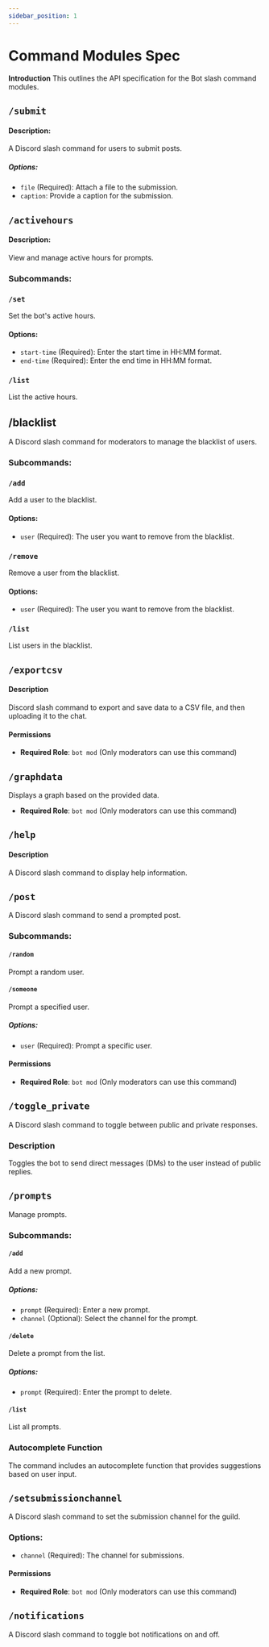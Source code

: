```yaml
---
sidebar_position: 1
---
```

Command Modules Spec
=============================

**Introduction**
This outlines the API specification for the Bot slash command modules.

## `/submit`

#### Description:

A Discord slash command for users to submit posts.

##### Options:

- `file` (Required): Attach a file to the submission.
- `caption`: Provide a caption for the submission.


## `/activehours`

#### Description:

View and manage active hours for prompts.

### Subcommands:

### `/set`

Set the bot's active hours.

#### Options:

- `start-time` (Required): Enter the start time in HH:MM format.
- `end-time` (Required): Enter the end time in HH:MM format.

### `/list`

List the active hours.

##  /blacklist
A Discord slash command for moderators to manage the blacklist of users.

### Subcommands:
###  `/add`
Add a user to the blacklist.

#### Options:
- `user` (Required): The user you want to remove from the blacklist.

###  `/remove`
Remove a user from the blacklist.

#### Options:
- `user` (Required): The user you want to remove from the blacklist.

### `/list`
List users in the blacklist.


## `/exportcsv`

#### Description
Discord slash command to export and save data to a CSV file, and then uploading it to the chat.

#### Permissions
- **Required Role**: `bot mod` (Only moderators can use this command)

## `/graphdata`
Displays a graph based on the provided data.
- **Required Role**: `bot mod` (Only moderators can use this command)


## `/help`
#### Description
A Discord slash command to display help information.

## `/post`

A Discord slash command to send a prompted post.

### Subcommands:

#### `/random`

Prompt a random user.

#### `/someone`

Prompt a specified user.

##### Options:

- `user` (Required): Prompt a specific user.

#### Permissions
- **Required Role**: `bot mod` (Only moderators can use this command)

##  `/toggle_private`

A Discord slash command to toggle between public and private responses.

### Description

Toggles the bot to send direct messages (DMs) to the user instead of public replies.

##  `/prompts`

Manage prompts.

### Subcommands:

#### `/add`

Add a new prompt.

##### Options:

- `prompt` (Required): Enter a new prompt.
- `channel` (Optional): Select the channel for the prompt.

#### `/delete`

Delete a prompt from the list.

##### Options:

- `prompt` (Required): Enter the prompt to delete.

#### `/list`

List all prompts.

### Autocomplete Function

The command includes an autocomplete function that provides suggestions based on user input.



##  `/setsubmissionchannel`

A Discord slash command to set the submission channel for the guild.

### Options:

- `channel` (Required): The channel for submissions.

#### Permissions
- **Required Role**: `bot mod` (Only moderators can use this command)


##  `/notifications`

A Discord slash command to toggle bot notifications on and off.








